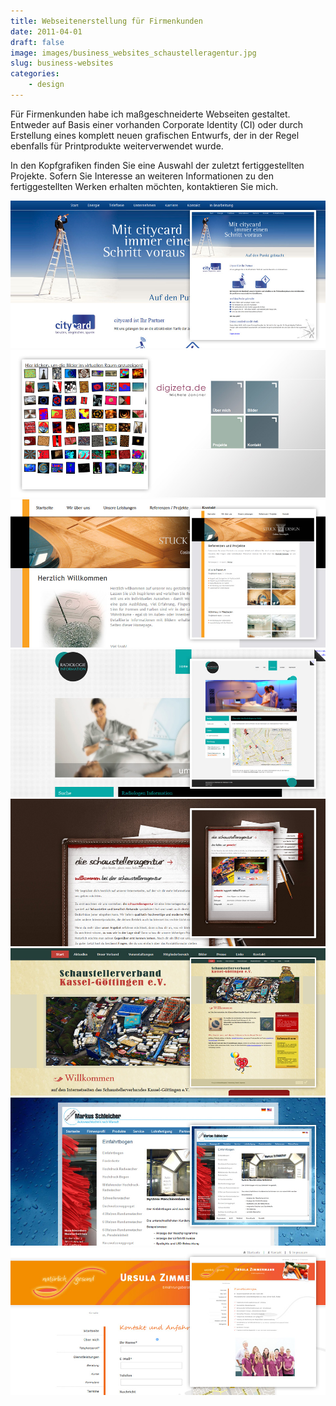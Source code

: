 ```yaml
---
title: Webseitenerstellung für Firmenkunden
date: 2011-04-01
draft: false
image: images/business_websites_schaustelleragentur.jpg
slug: business-websites
categories:
    - design
---
```


Für Firmenkunden habe ich maßgeschneiderte Webseiten gestaltet. Entweder auf Basis einer vorhanden Corporate Identity (CI) oder durch Erstellung eines komplett neuen grafischen Entwurfs, der in der Regel ebenfalls für Printprodukte weiterverwendet wurde.

In den Kopfgrafiken finden Sie eine Auswahl der zuletzt fertiggestellten Projekte. Sofern Sie Interesse an weiteren Informationen zu den fertiggestellten Werken erhalten möchten, kontaktieren Sie mich.

![](images/business_websites_citycard.jpg)
![](images/business_websites_digizeta.jpg)
![](images/business_websites_notarangelo.jpg)
![](images/business_websites_radiologie.jpg)
![](images/business_websites_schaustelleragentur.jpg)
![](images/business_websites_schaustellerverband.jpg)
![](images/business_websites_schleich.jpg)
![](images/business_websites_zimmermann.jpg)